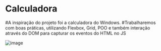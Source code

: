 # Calculadora
#A inspiração do projeto foi a calculadora do Windows.
#Trabalharemos com boas práticas, utilizando Flexbox, Grid, POO e também interação através do DOM para capturar os eventos do HTML no JS


![image](https://user-images.githubusercontent.com/130236840/232779227-d4e98667-d9ac-431f-afdc-3186926bb4de.png)

